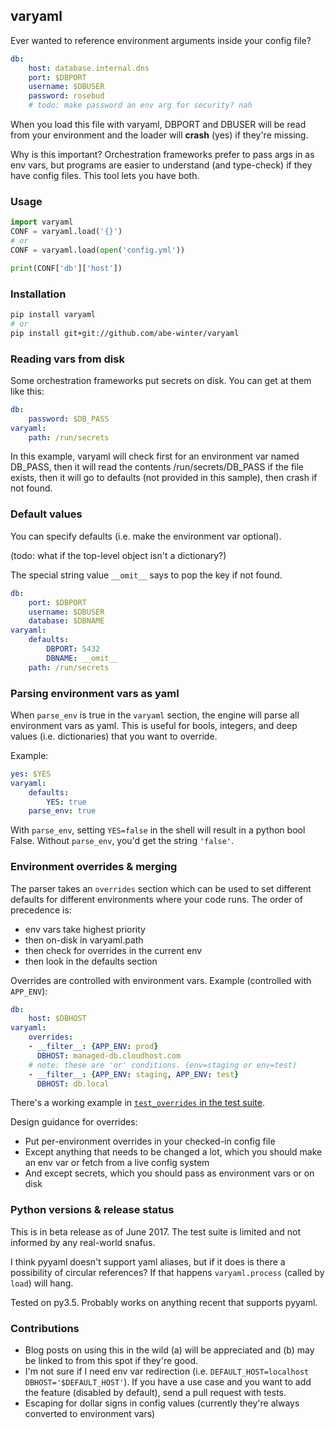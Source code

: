 ## varyaml

Ever wanted to reference environment arguments inside your config file?

```yaml
db:
    host: database.internal.dns
    port: $DBPORT
    username: $DBUSER
    password: rosebud
    # todo: make password an env arg for security? nah
```

When you load this file with varyaml, DBPORT and DBUSER will be read from your environment and the loader will **crash** (yes) if they're missing.

Why is this important? Orchestration frameworks prefer to pass args in as env vars, but programs are easier to understand (and type-check) if they have config files. This tool lets you have both.

### Usage

```python
import varyaml
CONF = varyaml.load('{}')
# or
CONF = varyaml.load(open('config.yml'))

print(CONF['db']['host'])
```

### Installation

```bash
pip install varyaml
# or
pip install git+git://github.com/abe-winter/varyaml
```

### Reading vars from disk

Some orchestration frameworks put secrets on disk. You can get at them like this:

```yaml
db:
    password: $DB_PASS
varyaml:
    path: /run/secrets
```

In this example, varyaml will check first for an environment var named DB_PASS, then it will read the contents /run/secrets/DB_PASS if the file exists, then it will go to defaults (not provided in this sample), then crash if not found.

### Default values

You can specify defaults (i.e. make the environment var optional).

(todo: what if the top-level object isn't a dictionary?)

The special string value `__omit__` says to pop the key if not found.

```yaml
db:
    port: $DBPORT
    username: $DBUSER
    database: $DBNAME
varyaml:
    defaults:
        DBPORT: 5432
        DBNAME: __omit__
    path: /run/secrets
```

### Parsing environment vars as yaml

When `parse_env` is true in the `varyaml` section, the engine will parse all environment vars as yaml. This is useful for bools, integers, and deep values (i.e. dictionaries) that you want to override.

Example:

```yaml
yes: $YES
varyaml:
    defaults:
        YES: true
    parse_env: true
```

With `parse_env`, setting `YES=false` in the shell will result in a python bool False. Without `parse_env`, you'd get the string `'false'`.

### Environment overrides & merging

The parser takes an `overrides` section which can be used to set different defaults for different environments where your code runs. The order of precedence is:

* env vars take highest priority
* then on-disk in varyaml.path
* then check for overrides in the current env
* then look in the defaults section

Overrides are controlled with environment vars. Example (controlled with `APP_ENV`):

```yaml
db:
    host: $DBHOST
varyaml:
    overrides:
    - __filter__: {APP_ENV: prod}
      DBHOST: managed-db.cloudhost.com
    # note: these are 'or' conditions. (env=staging or env=test)
    - __filter__: {APP_ENV: staging, APP_ENV: test}
      DBHOST: db.local
```

There's a working example in [`test_overrides` in the test suite](https://github.com/abe-winter/varyaml/search?q=test_overrides).

Design guidance for overrides:

* Put per-environment overrides in your checked-in config file
* Except anything that needs to be changed a lot, which you should make an env var or fetch from a live config system
* And except secrets, which you should pass as environment vars or on disk

### Python versions & release status

This is in beta release as of June 2017. The test suite is limited and not informed by any real-world snafus.

I think pyyaml doesn't support yaml aliases, but if it does is there a possibility of circular references? If that happens `varyaml.process` (called by `load`) will hang.

Tested on py3.5. Probably works on anything recent that supports pyyaml.

### Contributions

* Blog posts on using this in the wild (a) will be appreciated and (b) may be linked to from this spot if they're good.
* I'm not sure if I need env var redirection (i.e. `DEFAULT_HOST=localhost DBHOST='$DEFAULT_HOST'`). If you have a use case and you want to add the feature (disabled by default), send a pull request with tests.
* Escaping for dollar signs in config values (currently they're always converted to environment vars)
